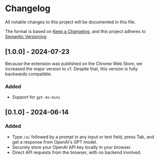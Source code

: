 # Changelog

All notable changes to this project will be documented in this file.

The format is based on [Keep a Changelog](https://keepachangelog.com/en/1.1.0/),
and this project adheres to [Semantic Versioning](https://semver.org/spec/v2.0.0.html).

## [1.0.0] - 2024-07-23

Because the extension was published on the Chrome Web Store, we increased the major version to v1. Despite that, this version is fully backwards compatible.

### Added

- Support for `gpt-4o-mini`

## [0.1.0] - 2024-06-14

### Added

- Type `/ai` followed by a prompt in any input or text field, press Tab, and get a response from OpenAI's GPT model.
- Securely store your OpenAI API key locally in your browser.
- Direct API requests from the browser, with no backend involved.
